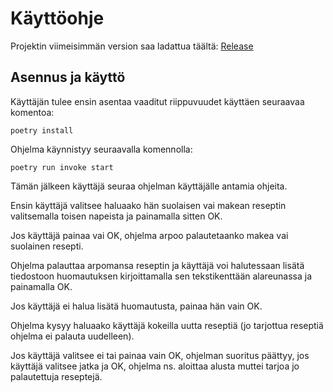 # Käyttöohje
Projektin viimeisimmän version saa ladattua täältä: [Release]()

## Asennus ja käyttö
Käyttäjän tulee ensin asentaa vaaditut riippuvuudet käyttäen seuraavaa komentoa:

	poetry install

Ohjelma käynnistyy seuraavalla komennolla:

	poetry run invoke start


Tämän jälkeen käyttäjä seuraa ohjelman käyttäjälle antamia ohjeita.


Ensin käyttäjä valitsee haluaako hän suolaisen vai makean reseptin valitsemalla toisen napeista ja painamalla sitten OK.

Jos käyttäjä painaa vai OK, ohjelma arpoo palautetaanko makea vai suolainen resepti.

Ohjelma palauttaa arpomansa reseptin ja käyttäjä voi halutessaan lisätä tiedostoon huomautuksen kirjoittamalla sen tekstikenttään alareunassa ja painamalla OK.

Jos käyttäjä ei halua lisätä huomautusta, painaa hän vain OK.

Ohjelma kysyy haluaako käyttäjä kokeilla uutta reseptiä (jo tarjottua reseptiä ohjelma ei palauta uudelleen).

Jos käyttäjä valitsee ei tai painaa vain OK, ohjelman suoritus päättyy, jos käyttäjä valitsee jatka ja OK, ohjelma ns. aloittaa alusta muttei tarjoa jo palautettuja reseptejä.
